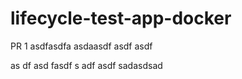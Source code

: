 # lifecycle-test-app-docker

PR 1
asdfasdfa
asdaasdf asdf asdf

as
df asd fasdf
s
adf asdf
sadasdsad
